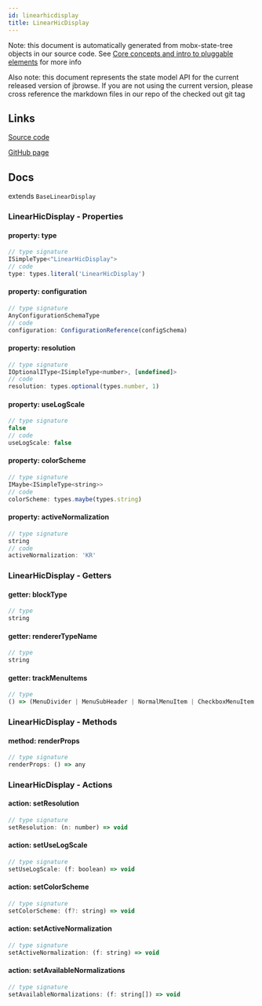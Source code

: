 ```yaml
---
id: linearhicdisplay
title: LinearHicDisplay
---
```


Note: this document is automatically generated from mobx-state-tree objects in
our source code. See
[Core concepts and intro to pluggable elements](/docs/developer_guide/) for more
info

Also note: this document represents the state model API for the current released
version of jbrowse. If you are not using the current version, please cross
reference the markdown files in our repo of the checked out git tag

## Links

[Source code](https://github.com/GMOD/jbrowse-components/blob/main/plugins/hic/src/LinearHicDisplay/model.ts)

[GitHub page](https://github.com/GMOD/jbrowse-components/tree/main/website/docs/models/LinearHicDisplay.md)

## Docs

extends `BaseLinearDisplay`

### LinearHicDisplay - Properties

#### property: type

```js
// type signature
ISimpleType<"LinearHicDisplay">
// code
type: types.literal('LinearHicDisplay')
```

#### property: configuration

```js
// type signature
AnyConfigurationSchemaType
// code
configuration: ConfigurationReference(configSchema)
```

#### property: resolution

```js
// type signature
IOptionalIType<ISimpleType<number>, [undefined]>
// code
resolution: types.optional(types.number, 1)
```

#### property: useLogScale

```js
// type signature
false
// code
useLogScale: false
```

#### property: colorScheme

```js
// type signature
IMaybe<ISimpleType<string>>
// code
colorScheme: types.maybe(types.string)
```

#### property: activeNormalization

```js
// type signature
string
// code
activeNormalization: 'KR'
```

### LinearHicDisplay - Getters

#### getter: blockType

```js
// type
string
```

#### getter: rendererTypeName

```js
// type
string
```

#### getter: trackMenuItems

```js
// type
() => (MenuDivider | MenuSubHeader | NormalMenuItem | CheckboxMenuItem | RadioMenuItem | SubMenuItem | { ...; } | { ...; } | { ...; })[]
```

### LinearHicDisplay - Methods

#### method: renderProps

```js
// type signature
renderProps: () => any
```

### LinearHicDisplay - Actions

#### action: setResolution

```js
// type signature
setResolution: (n: number) => void
```

#### action: setUseLogScale

```js
// type signature
setUseLogScale: (f: boolean) => void
```

#### action: setColorScheme

```js
// type signature
setColorScheme: (f?: string) => void
```

#### action: setActiveNormalization

```js
// type signature
setActiveNormalization: (f: string) => void
```

#### action: setAvailableNormalizations

```js
// type signature
setAvailableNormalizations: (f: string[]) => void
```
